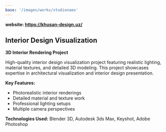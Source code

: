 ```yaml
---
base: '/images/works/studionaeo'
---
```


**website: https://khusan-design.uz/**

## Interior Design Visualization

**3D Interior Rendering Project**

High-quality interior design visualization project featuring realistic lighting, material textures, and detailed 3D modeling. This project showcases expertise in architectural visualization and interior design presentation.

**Key Features:**

- Photorealistic interior renderings
- Detailed material and texture work
- Professional lighting setups
- Multiple camera perspectives

**Technologies Used:** Blender 3D, Autodesk 3ds Max, Keyshot, Adobe Photoshop
